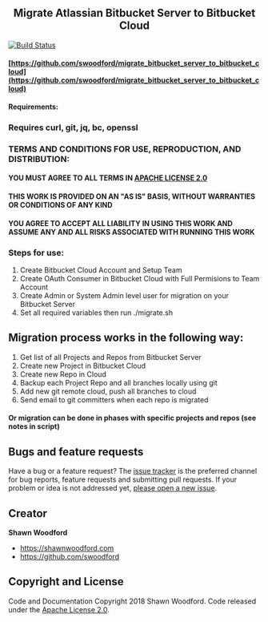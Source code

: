 <h2 align="center">Migrate Atlassian Bitbucket Server to Bitbucket Cloud</h2>

[![Build Status](https://travis-ci.org/swoodford/migrate_bitbucket_server_to_bitbucket_cloud.svg?branch=master)](https://travis-ci.org/swoodford/migrate_bitbucket_server_to_bitbucket_cloud)

#### [https://github.com/swoodford/migrate_bitbucket_server_to_bitbucket_cloud](https://github.com/swoodford/migrate_bitbucket_server_to_bitbucket_cloud)


**Requirements:**
### Requires curl, git, jq, bc, openssl


### TERMS AND CONDITIONS FOR USE, REPRODUCTION, AND DISTRIBUTION:
#### YOU MUST AGREE TO ALL TERMS IN [APACHE LICENSE 2.0](https://github.com/swoodford/migrate_bitbucket_server_to_bitbucket_cloud/blob/master/LICENSE.md)
#### THIS WORK IS PROVIDED ON AN "AS IS" BASIS, WITHOUT WARRANTIES OR CONDITIONS OF ANY KIND
#### YOU AGREE TO ACCEPT ALL LIABILITY IN USING THIS WORK AND ASSUME ANY AND ALL RISKS ASSOCIATED WITH RUNNING THIS WORK


### Steps for use:

1. Create Bitbucket Cloud Account and Setup Team
2. Create OAuth Consumer in Bitbucket Cloud with Full Permisions to Team Account
3. Create Admin or System Admin level user for migration on your Bitbucket Server
4. Set all required variables then run ./migrate.sh


## Migration process works in the following way:

1. Get list of all Projects and Repos from Bitbucket Server
2. Create new Project in Bitbucket Cloud
3. Create new Repo in Cloud
4. Backup each Project Repo and all branches locally using git
5. Add new git remote cloud, push all branches to cloud
6. Send email to git committers when each repo is migrated

#### Or migration can be done in phases with specific projects and repos (see notes in script)


## Bugs and feature requests
Have a bug or a feature request? The [issue tracker](https://github.com/swoodford/migrate_bitbucket_server_to_bitbucket_cloud/issues) is the preferred channel for bug reports, feature requests and submitting pull requests.
If your problem or idea is not addressed yet, [please open a new issue](https://github.com/swoodford/migrate_bitbucket_server_to_bitbucket_cloud/issues/new).

## Creator

**Shawn Woodford**

- <https://shawnwoodford.com>
- <https://github.com/swoodford>

## Copyright and License

Code and Documentation Copyright 2018 Shawn Woodford. 
Code released under the [Apache License 2.0](https://github.com/swoodford/migrate_bitbucket_server_to_bitbucket_cloud/blob/master/LICENSE.md).
